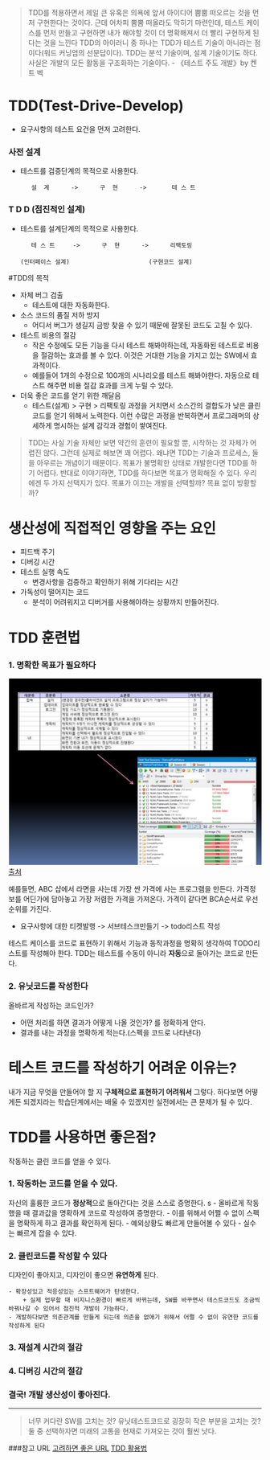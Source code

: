 >TDD를 적용하면서 제일 큰 유혹은 의욕에 앞서 아이디어 뿜뿜 떠오르는 것을 먼저 구현한다는 것이다. 근데 어차피 뿜뿜 떠올라도 막히기 마련인데, 테스트 케이스를 먼저 만들고 구현하면 내가 해야할 것이 더 명확해져서 더 빨리 구현하게 된다는 것을 느낀다
    TDD의 아이러니 중 하나는 TDD가 테스트 기술이 아니라는 점이다(워드 커닝엄의 선문답이다). TDD는 분석 기술이며, 설계 기술이기도 하다. 사실은 개발의 모든 활동을 구조화하는 기술이다.
     - 《테스트 주도 개발》by 켄트 벡



# TDD(Test-Drive-Develop)
- 요구사항의 테스트 요건을 먼저 고려한다.
### 사전 설계
* 테스트를 검증단계의 목적으로 사용한다.

         설  계      ->      구  현      ->       테 스 트

### T D D (점진적인 설계)
* 테스트를 설계단계의 목적으로 사용한다.

         테 스 트     ->      구  현      ->      리팩토링     
         
      (인터페이스 설계)                      (구현코드 설계)

#TDD의 목적
+ 자체 버그 검출
    - 테스트에 대한 자동화한다.
+ 소스 코드의 품질 저하 방지
    - 어디서 버그가 생길지 금방 찾을 수 있기 때문에 잘못된 코드도 고칠 수 있다.
+ 테스트 비용의 절감
    - 작은 수정에도 모든 기능을 다시 테스트 해봐야하는데, 자동화된 테스트로 비용을 절감하는 효과를 볼 수 있다. 이것은 거대한 기능을 가지고 있는 SW에서 효과적이다.
    - 예를들어 1개의 수정으로 100개의 시나리오를 테스트 해봐야한다. 자동으로 테스트 해주면 비용 절감 효과를 크게 누릴 수 있다.
+ 더욱 좋은 코드를 얻기 위한 깨달음
    - 테스트(설계) > 구현 > 리팩토링 과정을 거치면서 소스간의 결합도가 낮은 클린코드를 얻기 위해서 노력한다. 이런 수많은 과정을 반복하면서 프로그래머의 상세하게 명시하는 설계 감각과 경험이 쌓여진다.



 >   TDD는 사실 기술 자체만 보면 약간의 훈련이 필요할 뿐, 시작하는 것 자체가 어렵진 않다. 
    그런데 실제로 해보면 꽤 어렵다. 왜냐면 TDD는 기술과 프로세스, 둘을 아우르는 개념이기 때문이다. 
    목표가 불명확한 상태로 개발한다면 TDD를 하기 어렵다. 
    반대로 이야기하면, TDD를 하다보면 목표가 명확해질 수 있다. 
    우리에겐 두 가지 선택지가 있다. 
    목표가 이끄는 개발을 선택할까? 목표 없이 방황할까?

# 생산성에 직접적인 영향을 주는 요인
* 피드백 주기
* 디버깅 시간
* 테스트 실행 속도 
    - 변경사항을 검증하고 확인하기 위해 기다리는 시간
* 가독성이 떨어지는 코드
    - 분석이 어려워지고 디버거를 사용해야하는 상황까지 만들어진다.

# TDD 훈련법
### 1. 명확한 목표가 필요하다
![사진](/test/testcase1.jpg)
[출처](http://langgeek.tistory.com/entry/Effective-Unit-Testing-Chapter-1-%EC%A2%8B%EC%9D%80-%ED%85%8C%EC%8A%A4%ED%8A%B8%EC%9D%98-%EC%95%BD%EC%86%8D)

예를들면, ABC 샵에서 라면을 사는데 가장 싼 가격에 사는 프로그램을 만든다.
가격정보를 어딘가에 담아놓고 가장 저렴한 가격을 가져온다. 
가격이 같다면 BCA순서로 우선순위를 가진다.

* 요구사항에 대한 티켓발행 -> 서브테스크만들기 -> todo리스트 작성

테스트 케이스를 코드로 표현하기 위해서 기능과 동작과정을 명확히 생각하여 TODO리스트를 작성해야 한다.
TDD는 테스트를 수동이 아니라 **자동**으로 돌아가는 코드로 만든다.

### 2. 유닛코드를 작성한다
올바르게 작성하는 코드인가?
* 어떤 처리를 하면 결과가 어떻게 나올 것인가? 를 정확하게 안다.
* 결과를 내는 과정을 명확하게 적는다.(스펙을 코드로 나타낸다)


# 테스트 코드를 작성하기 어려운 이유는?
내가 지금 무엇을 만들어야 할 지 **구체적으로 표현하기 어려워서** 그렇다.
하다보면 어떻게든 되겠지라는 학습단계에서는 배울 수 있겠지만 실전에서는 큰 문제가 될 수 있다.


# TDD를 사용하면 좋은점?
작동하는 클린 코드를 얻을 수 있다.

### 1. 작동하는 코드를 얻을 수 있다.
자신의 훌륭한 코드가 **정상적**으로 돌아간다는 것을 스스로 증명한다.
    s
    - 올바르게 작동했을 때 결과값을 명확하게 코드로 작성하여 증명한다.
    - 이를 위해서 어쩔 수 없이 스펙을 명확하게 하고 결과를 확인하게 된다.
    - 예외상황도 빠르게 만들어볼 수 있다
    - 실수는 빠르게 잡을 수 있다.

### 2. 클린코드를 작성할 수 있다
디자인이 좋아지고, 디자인이 좋으면 **유연하게** 된다. 

    - 확장성있고 적응성있는 스프트웨어가 탄생한다.
        + 실제 업무할 때 비지니스환경이 빠르게 바뀌는데, SW를 바꾸면서 테스트코드도 조금씩 바꿔나갈 수 있어서 점진적 개발이 가능하다.
    - 개발하다보면 의존관계를 만들게 되는데 의존을 없애기 위해서 어쩔 수 없이 유연한 코드를 작성하게 된다

### 3. 재설계 시간의 절감
### 4. 디버깅 시간의 절감

### 결국! 개발 생산성이 좋아진다.

-------------------------------------------------------------



>너무 커다란 SW를 고치는 것? 유닛테스트코드로 굉장히 작은 부분을 고치는 것?
둘 중 선택하자면 미래의 고통을 현재로 가져오는 것이 훨씬 낫다.





###참고 URL
[고려하면 좋은 URL](https://medium.com/@rinae/tdd-test-driven-development-%EB%A5%BC-%EC%97%B0%EC%8A%B5%ED%95%98%EB%A9%B4%EC%84%9C-%EC%B0%B8%EA%B3%A0%ED%95%98%EA%B8%B0-%EC%A2%8B%EC%9D%80-%ED%8C%81-10%EA%B0%80%EC%A7%80-d8cf46ae1806)
[TDD 활용법](http://www.sw-eng.kr/member/customer/Webzine/BoardView.do?boardId=00000000000000035253&currPage=1&searchPrefaceId=00000000000000020135&titOrder=&writeOrder=&regDtOrder=&searchCondition=TOT&searchKeyword=)